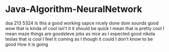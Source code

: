 # Java-Algorithm-NeuralNetwork
dsa
213
5324
Is this a good working sapce
nicely done dom
sounds good
wow that is kinda of cool isn't it
it should be quick I mean
that is pretty cool I mean
maze things are goodsteve jobs
as nice as I expected
good
nikola teslas
that is cool 
I feel it coming as I though it could
I don't know to be good
How it is going
